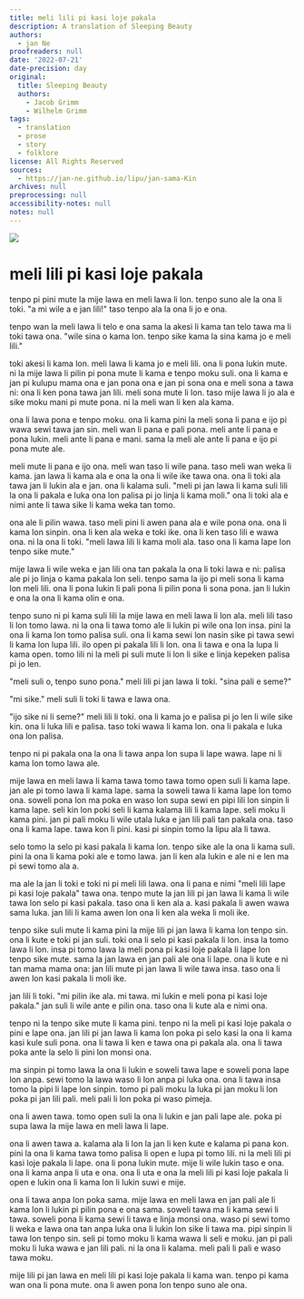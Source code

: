 ```yaml
---
title: meli lili pi kasi loje pakala
description: A translation of Sleeping Beauty
authors:
  - jan Ne
proofreaders: null
date: '2022-07-21'
date-precision: day
original:
  title: Sleeping Beauty
  authors:
    - Jacob Grimm
    - Wilhelm Grimm
tags:
  - translation
  - prose
  - story
  - folklore
license: All Rights Reserved
sources:
  - https://jan-ne.github.io/lipu/jan-sama-Kin
archives: null
preprocessing: null
accessibility-notes: null
notes: null
---
```


![](https://jan-ne.github.io/lipu/jan-sama-Kin/meli_lili_pi_kasi_loje_pakala.jpg)

# meli lili pi kasi loje pakala

tenpo pi pini mute la mije lawa en meli lawa li lon. tenpo suno ale la ona li toki. "a mi wile a e jan lili!" taso tenpo ala la ona li jo e ona.

tenpo wan la meli lawa li telo e ona sama la akesi li kama tan telo tawa ma li toki tawa ona. "wile sina o kama lon. tenpo sike kama la sina kama jo e meli lili."

toki akesi li kama lon. meli lawa li kama jo e meli lili. ona li pona lukin mute. ni la mije lawa li pilin pi pona mute li kama e tenpo moku suli. ona li kama e jan pi kulupu mama ona e jan pona ona e jan pi sona ona e meli sona a tawa ni: ona li ken pona tawa jan lili. meli sona mute li lon. taso mije lawa li jo ala e sike moku mani pi mute pona. ni la meli wan li ken ala kama.

ona li lawa pona e tenpo moku. ona li kama pini la meli sona li pana e ijo pi wawa sewi tawa jan sin. meli wan li pana e pali pona. meli ante li pana e pona lukin. meli ante li pana e mani. sama la meli ale ante li pana e ijo pi pona mute ale.

meli mute li pana e ijo ona. meli wan taso li wile pana. taso meli wan weka li kama. jan lawa li kama ala e ona la ona li wile ike tawa ona. ona li toki ala tawa jan li lukin ala e jan. ona li kalama suli. "meli pi jan lawa li kama suli lili la ona li pakala e luka ona lon palisa pi jo linja li kama moli." ona li toki ala e nimi ante li tawa sike li kama weka tan tomo.

ona ale li pilin wawa. taso meli pini li awen pana ala e wile pona ona. ona li kama lon sinpin. ona li ken ala weka e toki ike. ona li ken taso lili e wawa ona. ni la ona li toki. "meli lawa lili li kama moli ala. taso ona li kama lape lon tenpo sike mute."

mije lawa li wile weka e jan lili ona tan pakala la ona li toki lawa e ni: palisa ale pi jo linja o kama pakala lon seli. tenpo sama la ijo pi meli sona li kama lon meli lili. ona li pona lukin li pali pona li pilin pona li sona pona. jan li lukin e ona la ona li kama olin e ona.

tenpo suno ni pi kama suli lili la mije lawa en meli lawa li lon ala. meli lili taso li lon tomo lawa. ni la ona li tawa tomo ale li lukin pi wile ona lon insa. pini la ona li kama lon tomo palisa suli. ona li kama sewi lon nasin sike pi tawa sewi li kama lon lupa lili. ilo open pi pakala lili li lon. ona li tawa e ona la lupa li kama open. tomo lili ni la meli pi suli mute li lon li sike e linja kepeken palisa pi jo len.

"meli suli o, tenpo suno pona." meli lili pi jan lawa li toki. "sina pali e seme?"

"mi sike." meli suli li toki li tawa e lawa ona.

"ijo sike ni li seme?" meli lili li toki. ona li kama jo e palisa pi jo len li wile sike kin. ona li luka lili e palisa. taso toki wawa li kama lon. ona li pakala e luka ona lon palisa.

tenpo ni pi pakala ona la ona li tawa anpa lon supa li lape wawa. lape ni li kama lon tomo lawa ale.

mije lawa en meli lawa li kama tawa tomo tawa tomo open suli li kama lape. jan ale pi tomo lawa li kama lape. sama la soweli tawa li kama lape lon tomo ona. soweli pona lon ma poka en waso lon supa sewi en pipi lili lon sinpin li kama lape. seli kin lon poki seli li kama kalama lili li kama lape. seli moku li kama pini. jan pi pali moku li wile utala luka e jan lili pali tan pakala ona. taso ona li kama lape. tawa kon li pini. kasi pi sinpin tomo la lipu ala li tawa.

selo tomo la selo pi kasi pakala li kama lon. tenpo sike ale la ona li kama suli. pini la ona li kama poki ale e tomo lawa. jan li ken ala lukin e ale ni e len ma pi sewi tomo ala a.

ma ale la jan li toki e toki ni pi meli lili lawa. ona li pana e nimi "meli lili lape pi kasi loje pakala" tawa ona. tenpo mute la jan lili pi jan lawa li kama li wile tawa lon selo pi kasi pakala. taso ona li ken ala a. kasi pakala li awen wawa sama luka. jan lili li kama awen lon ona li ken ala weka li moli ike.

tenpo sike suli mute li kama pini la mije lili pi jan lawa li kama lon tenpo sin. ona li kute e toki pi jan suli. toki ona li selo pi kasi pakala li lon. insa la tomo lawa li lon. insa pi tomo lawa la meli pona pi kasi loje pakala li lape lon tenpo sike mute. sama la jan lawa en jan pali ale ona li lape. ona li kute e ni tan mama mama ona: jan lili mute pi jan lawa li wile tawa insa. taso ona li awen lon kasi pakala li moli ike.

jan lili li toki. "mi pilin ike ala. mi tawa. mi lukin e meli pona pi kasi loje pakala." jan suli li wile ante e pilin ona. taso ona li kute ala e nimi ona.

tenpo ni la tenpo sike mute li kama pini. tenpo ni la meli pi kasi loje pakala o pini e lape ona. jan lili pi jan lawa li kama lon poka pi selo kasi la ona li kama kasi kule suli pona. ona li tawa li ken e tawa ona pi pakala ala. ona li tawa poka ante la selo li pini lon monsi ona.

ma sinpin pi tomo lawa la ona li lukin e soweli tawa lape e soweli pona lape lon anpa. sewi tomo la lawa waso li lon anpa pi luka ona. ona li tawa insa tomo la pipi li lape lon sinpin. tomo pi pali moku la luka pi jan moku li lon poka pi jan lili pali. meli pali li lon poka pi waso pimeja.

ona li awen tawa. tomo open suli la ona li lukin e jan pali lape ale. poka pi supa lawa la mije lawa en meli lawa li lape.

ona li awen tawa a. kalama ala li lon la jan li ken kute e kalama pi pana kon. pini la ona li kama tawa tomo palisa li open e lupa pi tomo lili. ni la meli lili pi kasi loje pakala li lape. ona li pona lukin mute. mije li wile lukin taso e ona. ona li kama anpa li uta e ona. ona li uta e ona la meli lili pi kasi loje pakala li open e lukin ona li kama lon li lukin suwi e mije.

ona li tawa anpa lon poka sama. mije lawa en meli lawa en jan pali ale li kama lon li lukin pi pilin pona e ona sama. soweli tawa ma li kama sewi li tawa. soweli pona li kama sewi li tawa e linja monsi ona. waso pi sewi tomo li weka e lawa ona tan anpa luka ona li lukin lon sike li tawa ma. pipi sinpin li tawa lon tenpo sin. seli pi tomo moku li kama wawa li seli e moku. jan pi pali moku li luka wawa e jan lili pali. ni la ona li kalama. meli pali li pali e waso tawa moku.

mije lili pi jan lawa en meli lili pi kasi loje pakala li kama wan. tenpo pi kama wan ona li pona mute. ona li awen pona lon tenpo suno ale ona.